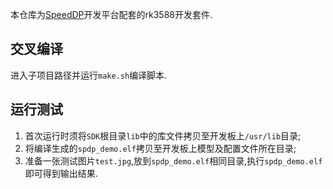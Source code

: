 本仓库为[SpeedDP](https://www.vizvision.com/product-item-40.html)开发平台配套的rk3588开发套件.


## 交叉编译

进入子项目路径并运行`make.sh`编译脚本.

## 运行测试

1. 首次运行时须将`SDK`根目录`lib`中的库文件拷贝至开发板上`/usr/lib`目录;
2. 将编译生成的`spdp_demo.elf`拷贝至开发板上模型及配置文件所在目录;
3. 准备一张测试图片`test.jpg`,放到`spdp_demo.elf`相同目录,执行`spdp_demo.elf`即可得到输出结果.
